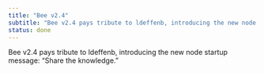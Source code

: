```yaml
---
title: "Bee v2.4"
subtitle: "Bee v2.4 pays tribute to ldeffenb, introducing the new node startup message: “Share the knowledge.”"
status: done
---
```


Bee v2.4 pays tribute to ldeffenb, introducing the new node startup message: “Share the knowledge.”
